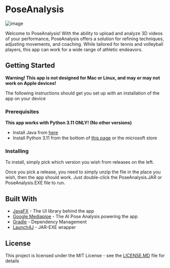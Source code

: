 # PoseAnalysis

![image](https://github.com/ThatChair/PoseAnalysis/assets/68354875/b726f0fe-68f7-4e8e-bb24-29b1b0a0d896)

Welcome to PoseAnalysis! With the ability to upload and analyze 3D videos of your performance, PoseAnalysis offers a
solution for refining techniques, adjusting movements, and coaching. While tailored for tennis and volleyball players,
this app can work for a wide range of athletic endeavors.

## Getting Started

**Warning! This app is not designed for Mac or Linux, and may or may not work on Apple devices!**

The following instructions should get you set up with an installation of the app on your device

### Prerequisites

**This app works with Python 3.11 ONLY! (No other versions)**

- Install Java from [here](https://www.java.com/en/download/)
- Install Python 3.11 from the bottom of [this page](https://www.python.org/downloads/release/python-3117/) or the
  microsoft store

### Installing

To install, simply pick which version you wish from releases on the left.

Once you pick a release, you need to simply unzip the file in the place you wish, then the app should work. Just
double-click the PoseAnalysis.JAR or PoseAnalysis.EXE file to run.
## Built With

* [JavaFX](https://openjfx.io/) - The UI library behind the app
* [Google Mediapipe](https://developers.google.com/mediapipe) - The AI Pose Analysis powering the app
* [Gradle](https://gradle.org/) - Dependency Management
* [Launch4J](https://launch4j.sourceforge.net/index.html) - JAR-EXE wrapper

## License

This project is licensed under the MIT License - see the [LICENSE.MD](LICENSE.md) file for details
